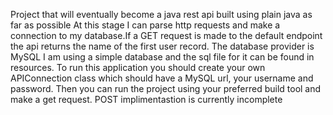Project that will eventually become a java rest api built using plain java as far as possible
At this stage I can parse http requests and make a connection to my database.If a GET request
is made to the default endpoint the api returns the name of the first user record.
The database provider is MySQL
I am using a simple database and the sql file for it can be found in resources.
To run this application you should create your own APIConnection class which should have a MySQL
url, your username and password. Then you can run the project using your preferred build tool and
make a get request.
POST implimentastion is currently incomplete
